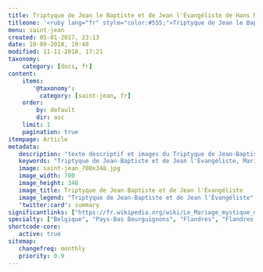 ```yaml
---
title: Triptyque de Jean le Baptiste et de Jean l'Évangéliste de Hans Memling
titleone: '<ruby lang="fr" style="color:#555;">Triptyque de Jean le Baptiste et de Jean l&#39;Évangéliste<rt lang="nl" style="color:#999;">Triptiek van Johannes de Doper en Johannes de Evangelist</rt></ruby>'
menu: saint-jean
created: 05-01-2017, 23:13
date: 10-09-2018, 19:40
modified: 11-11-2018, 17:21
taxonomy:
    category: [docs, fr]
content:
    items:
       '@taxonomy':
         category: [saint-jean, fr]
    order:
        by: default
        dir: asc
    limit: 1
    pagination: true
itempage: Article
metadata:
   description: "texte descriptif et images du Triptyque de Jean-Baptiste et de Jean l'Évangéliste, œuvre de Hans Memling, visible au Musée Memling, Hôpital Saint-Jean de Bruges"
   keywords: "Triptyque de Jean-Baptiste et de Jean l'Évangéliste, Mariage mystique de sainte Catherine, Hôpital Saint-Jean, Bruges, Brugge, Triptiek van Johannes de Doper en Johannes de Evangelist, Hans Memling, Hans Memlinc, Musée Memling"
   image: saint-jean_700x348.jpg
   image_width: 700
   image_height: 348
   image_title: Triptyque de Jean-Baptiste et de Jean l'Évangéliste
   image_legend: "Triptyque de Jean-Baptiste et de Jean l'Évangéliste"
   'twitter:card': summary
significantlinks: ["https://fr.wikipedia.org/wiki/Le_Mariage_mystique_de_sainte_Catherine_(Hans_Memling)"]
specialty: ["Belgique", "Pays-Bas Bourguignons", "Flandres", "Flandres Occidentale", "Bruges", "Brugge", "Musées de Bruges", "Primitifs Flamands", "Renaissance nordique", "Hôpital Saint-Jean", "Musée Hans Memling", "Hans Memling", "Triptyque de Jean-Baptiste et de Jean l'Évangéliste", "Hans Memlinc", "Memling", "Memlinc", "Triptiek van Johannes de Doper en Johannes de Evangelist", "Sint-Janshospitaal"]
shortcode-core:
   active: true
sitemap:
   changefreq: monthly
   priority: 0.9
---
```

